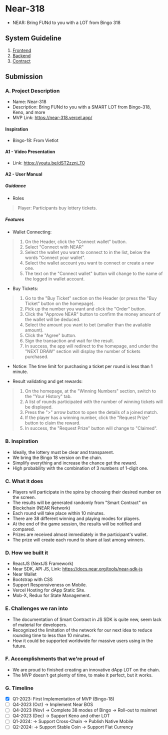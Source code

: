 # Near-318

- NEAR: Bring FUNd to you with a LOT from Bingo 318

## System Guideline

1. [Frontend](/front/README.md)
2. [Backend](/back/README.md)
3. [Contract](/contract/README.md)

## Submission

### A. Project Description

- Name: Near-318
- Description: Bring FUNd to you with a SMART LOT from Bingo-318, Keno, and more
- MVP Link: https://near-318.vercel.app/

#### Inspiration

- Bingo-18: From Vietlot

#### A1 - Video Presentation

- Link: https://youtu.be/dST2zzni_T0

#### A2 - User Manual

##### Guidance

- Roles

> Player: Participants buy lottery tickets.

##### Features

- Wallet Connecting:

> 1. On the Header, click the "Connect wallet" button.
> 2. Select "Connect with NEAR"
> 3. Select the wallet you want to connect to in the list, below the words "Connect your wallet".
> 4. Select the wallet account you want to connect or create a new one.
> 5. The text on the "Connect wallet" button will change to the name of the logged in wallet account.

- Buy Tickets:

> 1. Go to the "Buy Ticket" section on the Header (or press the "Buy Ticket" button on the homepage).
> 2. Pick up the number you want and click the "Order" button.
> 3. Click the "Approve NEAR" button to confirm the money amount of the wallet will be deduced.
> 4. Select the amount you want to bet (smaller than the available amount).
> 5. Click the "Agree" button.
> 6. Sign the transaction and wait for the result.
> 7. In success, the app will redirect to the homepage, and under the "NEXT DRAW" section will display the number of tickets purchased.

- Notice: The time limit for purchasing a ticket per round is less than 1 minute.

- Result validating and get rewards:

> 1. On the homepage, at the "Winning Numbers" section, switch to the "Your History" tab.
> 2. A list of rounds participated with the number of winning tickets will be displayed.
> 3. Press the ">" arrow button to open the details of a joined match.
> 4. If the player has a winning number, click the "Request Prize" button to claim the reward.
> 5. In success, the "Request Prize" button will change to "Claimed".

### B. Inspiration

- Ideally, the lottery must be clear and transparent.
- We bring the Bingo 18 version on the chain.
- Simplify everything and increase the chance get the reward.
- High probability with the combination of 3 numbers of 1-digit one.

### C. What it does

- Players will participate in the spins by choosing their desired number on the screen.
- The results will be generated randomly from "Smart Contract" on Blockchain (NEAR Network)
- Each round will take place within 10 minutes.
- There are 38 different winning and playing modes for players.
- At the end of the game session, the results will be notified and compared.
- Prizes are received almost immediately in the participant's wallet.
- The prize will create each round to share at last among winners.

### D. How we built it

- ReactJS (NextJS Framework)
- Near SDK, API JS, Link: https://docs.near.org/tools/near-sdk-js
- Near Wallet
- Bootstrap with CSS
- Support Responsiveness on Mobile.
- Vercel Hosting for dApp Static Site.
- Mob-X, Redux for State Management.

### E. Challenges we ran into

- The documentation of Smart Contract in JS SDK is quite new, seem lack of material for developers.
- Recognized the limitation of the network for our next idea to reduce rounding time to less than 10 minutes.
- How it could be supported worldwide for massive users using in the future.

### F. Accomplishments that we're proud of

- We are proud to finished creating an innovative dApp LOT on the chain.
- The MVP doesn't get plenty of time, to make it perfect, but it works.

### G. Timeline

- [x] Q1-2023: First Implementation of MVP (Bingo-18)
- [ ] Q4-2023 (Oct)
-> Implement Near BOS
- [ ] Q4-2023 (Nov)
-> Complete 38 modes of Bingo
-> Roll-out to mainnet
- [ ] Q4-2023 (Dec)
-> Support Keno and other LOT
- [ ] Q1-2024:
-> Support Cross-Chain
-> Publish Native Mobile
- [ ] Q2-2024:
-> Support Stable Coin
-> Support Fiat Currency